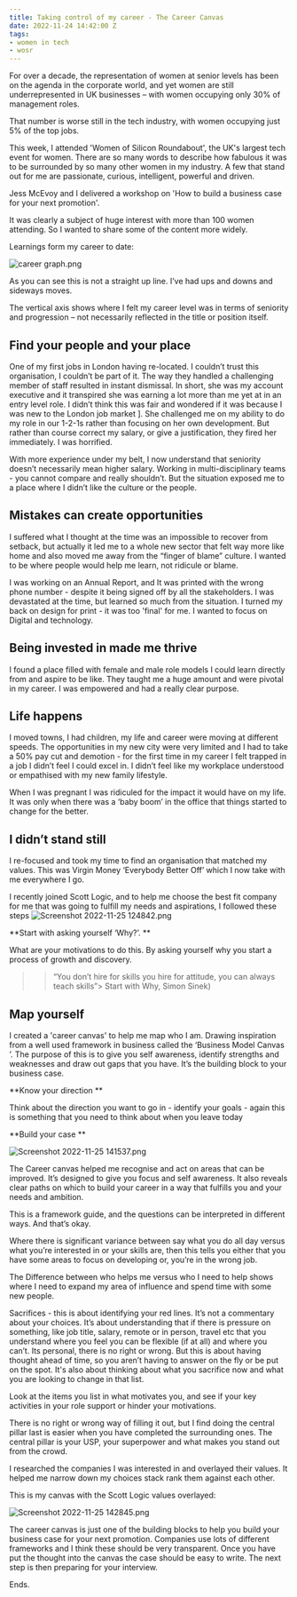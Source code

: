```yaml
---
title: Taking control of my career - The Career Canvas
date: 2022-11-24 14:42:00 Z
tags:
- women in tech
- wosr
---
```


For over a decade, the representation of women at senior levels has been on the agenda in the corporate world, and yet women are still underrepresented in UK businesses – with women occupying only 30% of management roles.

That number is worse still in the tech industry, with women occupying just 5% of the top jobs.

This week, I attended 'Women of Silicon Roundabout', the UK's largest tech event for women. There are so many words to describe how fabulous it was to be surrounded by so many other women in my industry. A few that stand out for me are passionate, curious, intelligent, powerful and driven.

Jess McEvoy and I delivered a workshop on 'How to build a business case for your next promotion'.

It was clearly a subject of huge interest with more than 100 women attending. So I wanted to share some of the content more widely.

Learnings form my career to date:

![career graph.png](/uploads/career%20graph.png)

As you can see this is not a straight up line. I’ve had ups and downs and sideways moves.

The vertical axis shows where I felt my career level was in terms of seniority and progression – not necessarily reflected in the title or position itself.

## Find your people and your place

One of my first jobs in London having re-located. I couldn’t trust this organisation, I couldn’t be part of it. The way they handled a challenging member of staff resulted in instant dismissal. In short, she was my account executive and it transpired she was earning a lot more than me yet at in an entry level role. I didn’t think this was fair and wondered if it was because I was new to the London job market \]. She challenged me on my ability to do my role in our 1-2-1s rather than focusing on her own development. But rather than course correct my salary, or give a justification, they fired her immediately. I was horrified.

With more experience under my belt, I now understand that seniority doesn’t necessarily mean higher salary. Working in multi-disciplinary teams - you cannot compare and really shouldn’t. But the situation exposed me to a place where I didn’t like the culture or the people.

## Mistakes can create opportunities

I suffered what I thought at the time was an impossible to recover from setback, but actually it led me to a whole new sector that felt way more like home and also moved me away from the “finger of blame” culture. I wanted to be where people would help me learn, not ridicule or blame.

I was working on an Annual Report, and It was printed with the wrong phone number - despite it being signed off by all the stakeholders. I was devastated at the time, but learned so much from the situation. I turned my back on design for print - it was too 'final' for me. I wanted to focus on Digital and technology.

## Being invested in made me thrive

I found a place filled with female and male role models I could learn directly from and aspire to be like. They taught me a huge amount and were pivotal in my career. I was empowered and had a really clear purpose.

## Life happens

I moved towns, I had children, my life and career were moving at different speeds. The opportunities in my new city were very limited and I had to take a 50% pay cut and demotion - for the first time in my career I felt trapped in a job I didn’t feel I could excel in. I didn’t feel like my workplace understood or empathised with my new family lifestyle.

When I was pregnant I was ridiculed for the impact it would have on my life. It was only when there was a ‘baby boom’ in the      office that things started to change for the better.

## I didn’t stand still

I re-focused and took my time to find an organisation that matched my values. This was Virgin Money ‘Everybody Better Off’ which I now take with me everywhere I go.

I recently joined Scott Logic, and to help me choose the best fit company for me that was going to fulfill my needs and aspirations, I followed these steps
![Screenshot 2022-11-25 124842.png](/uploads/Screenshot%202022-11-25%20124842.png)

\*\*Start with asking yourself ‘Why?’.
\*\*

What are your motivations to do this. By asking yourself why you start a process of growth and discovery.

> > “You don’t hire for skills you hire for attitude, you can always teach skills”>
> > Start with Why, Simon Sinek)

## Map yourself

I created a 'career canvas' to help me map who I am. Drawing inspiration from a well used framework in business called the ‘Business Model Canvas ’. The purpose of this is to give you self awareness, identify strengths and weaknesses and draw out gaps that you have. It’s the building block to your business case.

\*\*Know your direction
\*\*

Think about the direction you want to go in - identify your goals - again this is something that you need to think about when you leave today

\*\*Build your case
\*\*

![Screenshot 2022-11-25 141537.png](/uploads/Screenshot%202022-11-25%20141537.png)

The Career canvas helped me recognise and act on areas that can be improved. It’s designed to give you focus and self awareness. It also reveals clear paths on which to build your career in a way that fulfills you and your needs and ambition.

This is a framework guide, and the questions can be interpreted in different ways. And that’s okay.

Where there is significant variance between say what you do all day versus what you’re interested in or your skills are, then this tells you either that you have some areas to focus on developing or, you’re in the wrong job.

The Difference between who helps me versus who I need to help shows where I need to expand my area of influence and spend time with some new people.

Sacrifices - this is about identifying your red lines. It’s not a commentary about your choices. It’s about understanding that if there is pressure on something, like job title, salary, remote or in person, travel etc  that you understand where you feel you can be flexible (if at all) and where you can’t. Its personal, there is no right or wrong. But this is about having thought ahead of time, so you aren’t having to answer on the fly or be put on the spot. It's also about thinking about what you sacrifice now and what you are looking to change in that list.

Look at the items you list in what motivates you, and see if your key activities in your role support or hinder your motivations.

There is no right or wrong way of filling it out, but I find doing the central pillar last is easier when you have completed the surrounding ones. The central pillar is your USP, your superpower and what makes you stand out from the crowd.

I researched the companies I was interested in and overlayed their values. It helped me narrow down my choices stack rank them against each other.

This is my canvas with the Scott Logic values overlayed:

![Screenshot 2022-11-25 142845.png](/uploads/Screenshot%202022-11-25%20142845.png)

The career canvas is just one of the building blocks to help you build your business case for your next promotion. Companies use lots of different frameworks and I think these should be very transparent. Once you have put the thought into the canvas the case should be easy to write. The next step is then preparing for your interview.

Ends.